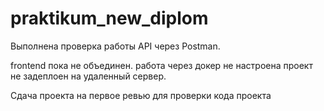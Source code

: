 
# praktikum_new_diplom

Выполнена проверка работы API через Postman.

frontend  пока не объединен.
работа через докер не настроена
проект не задеплоен на удаленный сервер.

Сдача  проекта на первое ревью для проверки кода проекта
